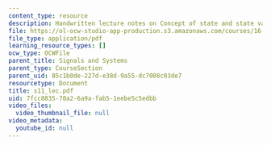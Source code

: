 ```yaml
---
content_type: resource
description: Handwritten lecture notes on Concept of state and state variables.
file: https://ol-ocw-studio-app-production.s3.amazonaws.com/courses/16-01-unified-engineering-i-ii-iii-iv-fall-2005-spring-2006/7fcc883570a26a9afab51eebe5c5edbb_s11_lec.pdf
file_type: application/pdf
learning_resource_types: []
ocw_type: OCWFile
parent_title: Signals and Systems
parent_type: CourseSection
parent_uid: 85c1b0de-227d-e38d-9a55-dc7008c03de7
resourcetype: Document
title: s11_lec.pdf
uid: 7fcc8835-70a2-6a9a-fab5-1eebe5c5edbb
video_files:
  video_thumbnail_file: null
video_metadata:
  youtube_id: null
---
```

